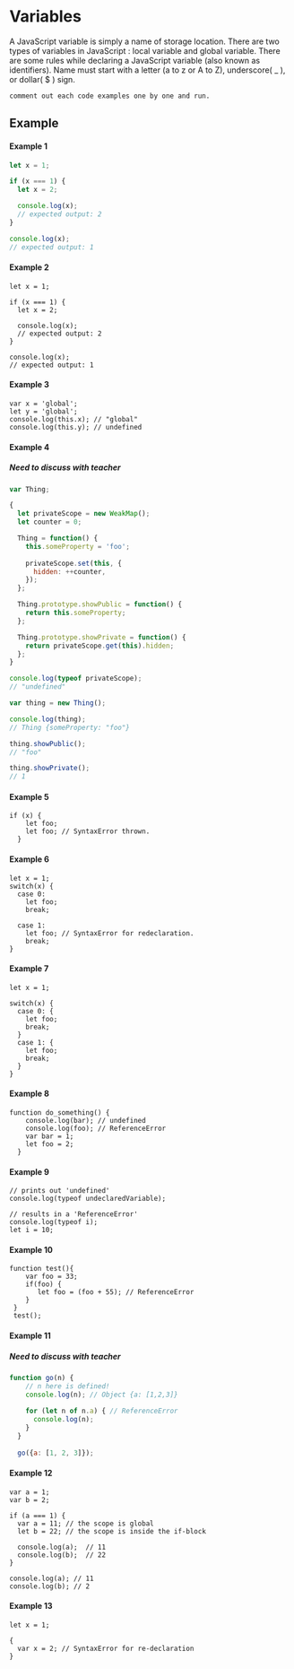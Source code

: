 # Variables

A JavaScript variable is simply a name of storage location. There are two types of variables in JavaScript : local variable and global variable. There are some rules while declaring a JavaScript variable (also known as identifiers). Name must start with a letter (a to z or A to Z), underscore( _ ), or dollar( $ ) sign.


```comment out each code examples one by one and run.```

## Example


#### Example 1
```js
let x = 1;

if (x === 1) {
  let x = 2;

  console.log(x);
  // expected output: 2
}

console.log(x);
// expected output: 1

```

#### Example 2
```
let x = 1;

if (x === 1) {
  let x = 2;

  console.log(x);
  // expected output: 2
}

console.log(x);
// expected output: 1
```


#### Example 3
```
var x = 'global';
let y = 'global';
console.log(this.x); // "global"
console.log(this.y); // undefined
```

#### Example 4
##### Need to discuss with teacher
```js
var Thing;

{
  let privateScope = new WeakMap();
  let counter = 0;

  Thing = function() {
    this.someProperty = 'foo';
    
    privateScope.set(this, {
      hidden: ++counter,
    });
  };

  Thing.prototype.showPublic = function() {
    return this.someProperty;
  };

  Thing.prototype.showPrivate = function() {
    return privateScope.get(this).hidden;
  };
}

console.log(typeof privateScope);
// "undefined"

var thing = new Thing();

console.log(thing);
// Thing {someProperty: "foo"}

thing.showPublic();
// "foo"

thing.showPrivate();
// 1
```
#### Example 5

```
if (x) {
    let foo;
    let foo; // SyntaxError thrown.
  }
```

#### Example 6

```
let x = 1;
switch(x) {
  case 0:
    let foo;
    break;
    
  case 1:
    let foo; // SyntaxError for redeclaration.
    break;
}
```
#### Example 7

````
let x = 1;

switch(x) {
  case 0: {
    let foo;
    break;
  }  
  case 1: {
    let foo;
    break;
  }
}
````
#### Example 8
````
function do_something() {
    console.log(bar); // undefined
    console.log(foo); // ReferenceError
    var bar = 1;
    let foo = 2;
  }
````

#### Example 9

```
// prints out 'undefined'
console.log(typeof undeclaredVariable);

// results in a 'ReferenceError'
console.log(typeof i);
let i = 10;
```
#### Example 10
```
function test(){
    var foo = 33;
    if(foo) {
       let foo = (foo + 55); // ReferenceError
    }
 }
 test();
```
#### Example 11
##### Need to discuss with teacher

```js
function go(n) {
    // n here is defined!
    console.log(n); // Object {a: [1,2,3]}
  
    for (let n of n.a) { // ReferenceError
      console.log(n);
    }
  }
  
  go({a: [1, 2, 3]});
```

#### Example 12

```
var a = 1;
var b = 2;

if (a === 1) {
  var a = 11; // the scope is global
  let b = 22; // the scope is inside the if-block

  console.log(a);  // 11
  console.log(b);  // 22
} 

console.log(a); // 11
console.log(b); // 2
````

#### Example 13
```
let x = 1;

{
  var x = 2; // SyntaxError for re-declaration
}
```

